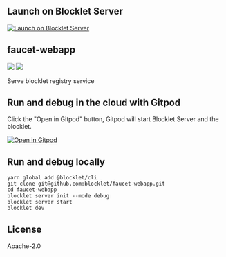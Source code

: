 ## Launch on Blocklet Server

[![Launch on Blocklet Server](https://assets.arcblock.io/icons/launch_on_blocklet_server.svg)](https://install.arcblock.io/?action=blocklet-install&meta_url=https%3A%2F%2Fgithub.com%2Fblocklet%2Ffaucet-webapp%2Freleases%2Fdownload%2Fv0.5.2%2Fblocklet.json)

## faucet-webapp

![](https://github.com/blocklet/faucet-webapp/workflows/release-blocklet/badge.svg)
![](https://img.shields.io/badge/Powered%20By-ABT%20Node-yellowgreen)

Serve blocklet registry service

## Run and debug in the cloud with Gitpod

Click the "Open in Gitpod" button, Gitpod will start Blocklet Server and the blocklet.

[![Open in Gitpod](https://gitpod.io/button/open-in-gitpod.svg)](https://gitpod.io/#https://github.com/blocklet/faucet-webapp)

## Run and debug locally

```shell
yarn global add @blocklet/cli
git clone git@github.com:blocklet/faucet-webapp.git
cd faucet-webapp
blocklet server init --mode debug
blocklet server start
blocklet dev
```

## License

Apache-2.0
